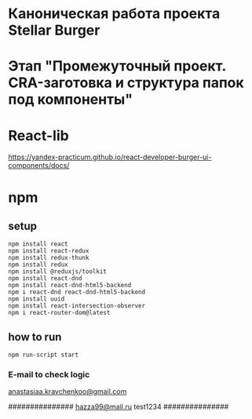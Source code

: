 # Каноническая работа проекта Stellar Burger 
# Этап "Промежуточный проект. CRA-заготовка и структура папок под компоненты"

# React-lib
https://yandex-practicum.github.io/react-developer-burger-ui-components/docs/

# npm

## setup
```
npm install react
npm install react-redux
npm install redux-thunk
npm install redux
npm install @reduxjs/toolkit
npm install react-dnd
npm install react-dnd-html5-backend
npm i react-dnd react-dnd-html5-backend 
npm install uuid
npm install react-intersection-observer
npm i react-router-dom@latest
```

## how to run
```
npm run-script start
```

### E-mail to check logic
anastasiaa.kravchenkoo@gmail.com

###############
hazza99@mail.ru
test1234
###############

